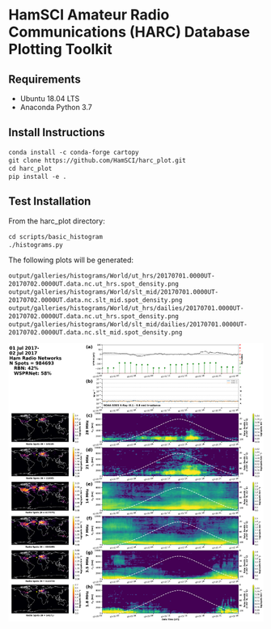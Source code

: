 # HamSCI Amateur Radio Communications (HARC) Database Plotting Toolkit

## Requirements
* Ubuntu 18.04 LTS
* Anaconda Python 3.7

## Install Instructions
```
conda install -c conda-forge cartopy
git clone https://github.com/HamSCI/harc_plot.git
cd harc_plot
pip install -e .
```

## Test Installation
From the harc_plot directory:
```
cd scripts/basic_histogram
./histograms.py
```
The following plots will be generated:
```
output/galleries/histograms/World/ut_hrs/20170701.0000UT-20170702.0000UT.data.nc.ut_hrs.spot_density.png
output/galleries/histograms/World/slt_mid/20170701.0000UT-20170702.0000UT.data.nc.slt_mid.spot_density.png
output/galleries/histograms/World/ut_hrs/dailies/20170701.0000UT-20170702.0000UT.data.nc.ut_hrs.spot_density.png
output/galleries/histograms/World/slt_mid/dailies/20170701.0000UT-20170702.0000UT.data.nc.slt_mid.spot_density.png
```
![Example Plot](example_plots/20170701.0000UT-20170702.0000UT.data.nc.ut_hrs.spot_density.png)
